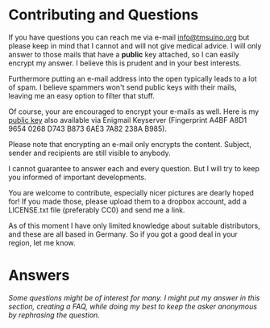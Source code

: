 
Contributing and Questions
========

If you have questions you can reach me via e-mail [info@tmsuino.org](mailto:info@tmsuino.org) but please keep in mind that I cannot and will not give medical advice. I will only answer to those mails that have a **public** key attached, so I can easily encrypt my answer.
I believe this is prudent and in your best interests.

Furthermore putting an e-mail address into the open typically leads to a lot of spam. I believe spammers won't send public keys with their mails, leaving me an easy option to filter that stuff.

Of course, your are encouraged to encrypt your e-mails as well. Here is my [public key](tmsuino-public-key.asc) also available via Enigmail Keyserver (Fingerprint A4BF A8D1 9654 0268 D743 B873 6AE3 7A82 238A B985).

Please note that encrypting an e-mail only encrypts the content. Subject, sender and recipients are still visible to anybody.

I cannot guarantee to answer each and every question. But I will try to keep you informed of important developments.

You are welcome to contribute, especially nicer pictures are dearly hoped for! If you made those, please upload them to a dropbox account, add a LICENSE.txt file (preferably CC0) and send me a link.

As of this moment I have only limited knowledge about suitable distributors, and these are all based in Germany.
So if you got a good deal in your region, let me know. 

# Answers

_Some questions might be of interest for many. I might put my answer in this section, creating a FAQ, while doing my best to keep the asker anonymous by rephrasing the question._


